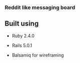 ### Reddit like messaging board

## Built using

* Ruby 2.4.0

* Rails 5.0.1

* Balsamiq for wireframing
